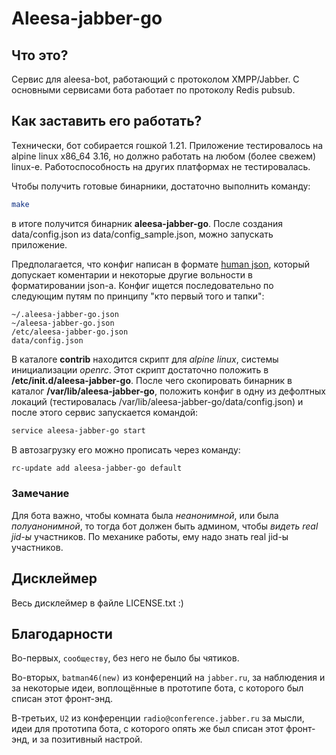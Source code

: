 # Aleesa-jabber-go

## Что это?

Сервис для aleesa-bot, работающий с протоколом XMPP/Jabber. С основными сервисами бота работает по протоколу Redis 
pubsub.


## Как заставить его работать?

Технически, бот собирается гошкой 1.21. Приложение тестировалось на alpine linux x86_64 3.16, но должно работать на
любом (более свежем) linux-е. Работоспособность на других платформах не тестировалась.

Чтобы получить готовые бинарники, достаточно выполнить команду:

```bash
make
```

в итоге получится бинарник **aleesa-jabber-go**. После создания data/config.json из data/config_sample.json, можно
запускать приложение.

Предполагается, что конфиг написан в формате [human json](https://hjson.github.io), который допускает коментарии и
некоторые другие вольности в форматировании json-а. Конфиг ищется последовательно по следующим путям по принципу "кто
первый того и тапки":

```text
~/.aleesa-jabber-go.json
~/aleesa-jabber-go.json
/etc/aleesa-jabber-go.json
data/config.json
```

В каталоге **contrib** находится скрипт для _alpine linux_, системы инициализации _openrc_. Этот скрипт достаточно
положить в **/etc/init.d/aleesa-jabber-go**. После чего скопировать бинарник в каталог **/var/lib/aleesa-jabber-go**, 
положить конфиг в одну из дефолтных локаций (тестировалась /var/lib/aleesa-jabber-go/data/config.json) и после этого 
сервис запускается командой:

```bash
service aleesa-jabber-go start
```

В автозагрузку его можно прописать через команду:

```bash
rc-update add aleesa-jabber-go default
```

### Замечание

Для бота важно, чтобы комната была _неанонимной_, или была _полуанонимной_, то тогда бот должен быть админом, чтобы 
_видеть real jid-ы_ участников. По механике работы, ему надо знать real jid-ы участников.

## Дисклеймер

Весь дисклеймер в файле LICENSE.txt :)

## Благодарности

Во-первых, `сообществу`, без него не было бы чятиков.

Во-вторых, `batman46(new)` из конференций на `jabber.ru`, за наблюдения и за некоторые идеи, воплощённые в прототипе
бота, с которого был списан этот фронт-энд.

В-третьих, `U2` из конференции `radio@conference.jabber.ru` за мысли, идеи для прототипа бота, с которого опять же
был списан этот фронт-энд, и за позитивный настрой.
